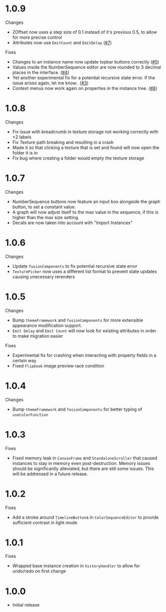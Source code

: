 # 1.0.9

Changes

- ZOffset now uses a step size of 0.1 instead of it's previous 0.5, to allow for more precise control
- Attributes now use `EmitCount` and `EmitDelay` ([#7](https://github.com/VirtualButFake/vfx-editor/issues/7))

Fixes

- Changes to an instance name now update topbar buttons correctly ([#5](https://github.com/VirtualButFake/vfx-editor/issues/5))
- Values inside the NumberSequence editor are now rounded to 3 decimal places in the interface. ([#4](https://github.com/VirtualButFake/vfx-editor/issues/4))
- Yet another experimental fix for a potential recursive state error. If the issue arises again, let me know.. ([#3](https://github.com/VirtualButFake/vfx-editor/issues/3))
- Context menus now work again on properties in the instance tree. ([#6](https://github.com/VirtualButFake/vfx-editor/issues/6))

# 1.0.8

Changes

- Fix issue with breadcrumb in texture storage not working correctly with <2 labels
- Fix Texture path breaking and resulting in a crash
- Made it so that clicking a texture that is set and found will now open the folder it is in
- Fix bug where creating a folder would empty the texture storage

# 1.0.7

Changes

- NumberSequence buttons now feature an input box alongside the graph button, to set a constant value.
- A graph will now adjust itself to the max value in the sequence, if this is higher than the max size setting.
- Decals are now taken into account with "Import Instances"

# 1.0.6

Changes

- Update `fusionComponents` to fix potential recursive state error
- `TexturePicker` now uses a different list format to prevent state updates causing unecessary rerenders

# 1.0.5

Changes

- Bump `themeFramework` and `fusionComponents` for more extensible appearance modification support.
- `Emit Delay` and `Emit Count` will now look for existing attributes in order to make migration easier

Fixes

- Experimental fix for crashing when interacting with property fields in a certain way
- Fixed `Flipbook` image preview race condition

# 1.0.4

Changes

- Bump `themeFramework` and `fusionComponents` for better typing of `useColorFunction`

# 1.0.3

Fixes

- Fixed memory leak in `CanvasFrame` and `StandaloneScroller` that caused instances to stay in memory even post-destruction. Memory issues should be significantly alleviated, but there are still some issues. This will be addressed in a future release.

# 1.0.2

Fixes

- Add a stroke around `TimelineButton`s in `ColorSequenceEditor` to provide sufficient contrast in light mode

# 1.0.1

Fixes

- Wrapped base instance creation in `historyHandler` to allow for undo/redo on first change

# 1.0.0

- Initial release
